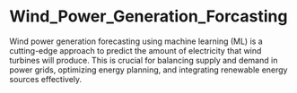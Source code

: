 # Wind_Power_Generation_Forcasting
Wind power generation forecasting using machine learning (ML) is a cutting-edge approach to predict the amount of electricity that wind turbines will produce. This is crucial for balancing supply and demand in power grids, optimizing energy planning, and integrating renewable energy sources effectively. 
